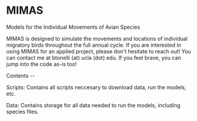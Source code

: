# MIMAS
Models for the Individual Movements of Avian Species

MIMAS is designed to simulate the movements and locations of individual migratory birds throughout the full annual cycle. If you are interested in using MIMAS for an applied project, please don't hesitate to reach out! You can contact me at btonelli (at) ucla (dot) edu. If you feel brave, you can jump into the code as-is too!

Contents --

Scripts: Contains all scripts neccesary to download data, run the models, etc.

Data: Contains storage for all data needed to run the models, including species files.
